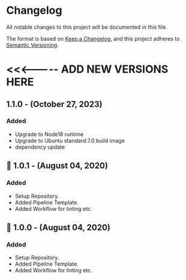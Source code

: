 # Changelog
All notable changes to this project will be documented in this file.

The format is based on [Keep a Changelog](https://keepachangelog.com/en/1.0.0/),
and this project adheres to [Semantic Versioning](https://semver.org/).


# <<<----- ADD NEW VERSIONS HERE

## 1.1.0 - (October 27, 2023)
### Added
- Upgrade to Node18 runtime
- Upgrade to Ubuntu standard:7.0 build image
- dependency update

## 🚀 1.0.1 - (August 04, 2020)
### Added
- Setup Repository.
- Added Pipeline Template.
- Added Workflow for linting etc.

## 🚀 1.0.0 - (August 04, 2020)
### Added
- Setup Repository.
- Added Pipeline Template.
- Added Workflow for linting etc.

